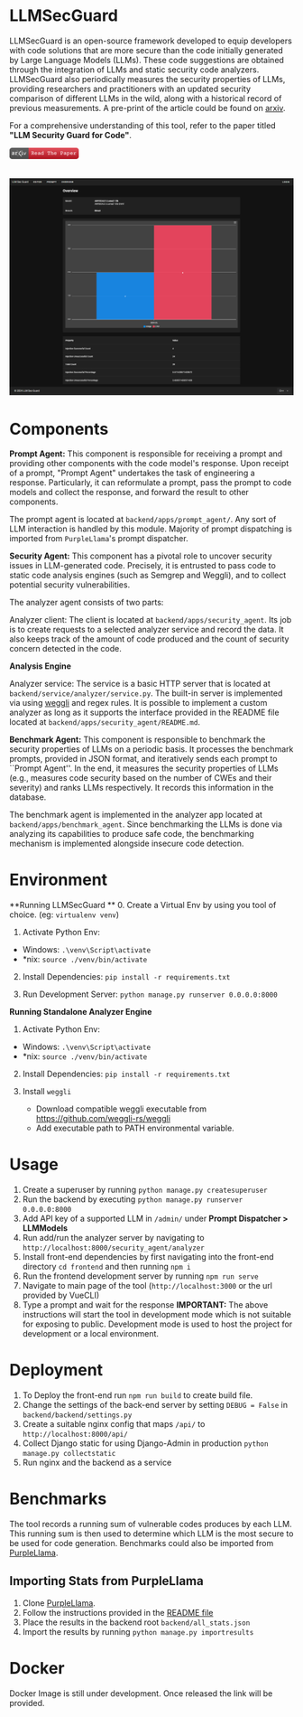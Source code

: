 # LLMSecGuard 
LLMSecGuard  is an open-source framework developed to equip developers with code solutions that are more secure than the code initially generated by Large Language Models (LLMs). These code suggestions are obtained through the integration of LLMs and static security code analyzers. LLMSecGuard also periodically measures the security properties of LLMs, providing researchers and practitioners with an updated security comparison of different LLMs in the wild, along with a historical record of previous measurements. A pre-print of the article could be found on [arxiv](https://arxiv.org/abs/2405.01103).

For a comprehensive understanding of this tool, refer to the paper titled **"LLM Security Guard for Code"**.

<a href="https://arxiv.org/abs/2405.01103">
  <img src="https://raw.githubusercontent.com/aryakvnust/LLMSecGuard/ReadmeAssets/Read%20The%20Paper.png" height="20">
</a>

<br />
<br />

![LLM Sec-Guard Overview Screenshot](https://raw.githubusercontent.com/aryakvnust/LLMSecGuard/ReadmeAssets/LLMSecGuard-Overview-Chart.png)

# Components

**Prompt Agent:**
This component is responsible for receiving a prompt and providing other components with the code model's response. 
Upon receipt of a prompt, "Prompt Agent" undertakes the task of engineering a response.
Particularly, it can reformulate a prompt, pass the prompt to code models and collect the response, and forward the result to other components.

The prompt agent is located at `backend/apps/prompt_agent/`. Any sort of LLM interaction is handled by this module. Majority of prompt dispatching is imported from `PurpleLlama`'s prompt dispatcher. 

**Security Agent:**
This component has a pivotal role to uncover security issues in LLM-generated code.
Precisely, it is entrusted to pass code to static code analysis engines (such as Semgrep and Weggli), and to collect potential security vulnerabilities.

The analyzer agent consists of two parts: 

Analyzer client: The client is located at `backend/apps/security_agent`. Its job is to create requests to a selected analyzer service and record the data. It also keeps track of the amount of code produced and the count of security concern detected in the code. 

**Analysis Engine**

Analyzer service: The service is a basic HTTP server that is located at `backend/service/analyzer/service.py`. The built-in server is implemented via using [weggli](https://github.com/weggli-rs/weggli) and regex rules. It is possible to implement a custom analyzer as long as it supports the interface provided in the README file located at `backend/apps/security_agent/README.md`.

**Benchmark Agent:**
This component is responsible to benchmark the security properties of LLMs on a periodic basis.
It processes the benchmark prompts, provided in JSON format, and iteratively sends each prompt  to ``Prompt Agent''.
In the end, it measures the security properties of LLMs (e.g., measures code security based on the number of CWEs and their severity) and ranks LLMs respectively. It records this information in the database. 

The benchmark agent is implemented in the analyzer app located at `backend/apps/benchmark_agent`. Since benchmarking the LLMs is done via analyzing its capabilities to produce safe code, the benchmarking mechanism is implemented alongside insecure code detection. 


# Environment

**Running LLMSecGuard **
0. Create a Virtual Env by using you tool of choice. (eg: `virtualenv venv`)

1. Activate Python Env:
  - Windows: ``.\venv\Script\activate``
  - *nix:    ``source ./venv/bin/activate``

2. Install Dependencies:
   ``pip install -r requirements.txt``
   
4. Run Development Server:
  ``python manage.py runserver 0.0.0.0:8000``

**Running Standalone Analyzer Engine**

1. Activate Python Env:
  - Windows: ``.\venv\Script\activate``
  - *nix:    ``source ./venv/bin/activate``

2. Install Dependencies:
   ``pip install -r requirements.txt``

3. Install ``weggli``
   - Download compatible weggli executable from https://github.com/weggli-rs/weggli
   - Add executable path to PATH environmental variable.

# Usage
1. Create a superuser by running ``python manage.py createsuperuser``
2. Run the backend by executing ``python manage.py runserver 0.0.0.0:8000``
3. Add API key of a supported LLM in ``/admin/`` under **Prompt Dispatcher > LLMModels**
4. Run add/run the analyzer server by navigating to ``http://localhost:8000/security_agent/analyzer``
5. Install front-end dependencies by first navigating into the front-end directory ``cd frontend`` and then running ``npm i``
6. Run the frontend development server by running ``npm run serve``
7. Navigate to main page of the tool (``http://localhost:3000`` or the url provided by VueCLI)
8. Type a prompt and wait for the response
**IMPORTANT:** The above instructions will start the tool in development mode which is not suitable for exposing to public. Development mode is used to host the project for development or a local environment.

# Deployment
1. To Deploy the front-end run ``npm run build`` to create build file.
2. Change the settings of the back-end server by setting ``DEBUG = False`` in ``backend/backend/settings.py``
3. Create a suitable nginx config that maps ``/api/`` to ``http://localhost:8000/api/``
4. Collect Django static for using Django-Admin in production ``python manage.py collectstatic``
5. Run nginx and the backend as a service

# Benchmarks
The tool records a running sum of vulnerable codes produces by each LLM. This running sum is then used to determine which LLM is the most secure to be used for code generation. 
Benchmarks could also be imported from [PurpleLlama](https://github.com/facebookresearch/PurpleLlama/). 

## Importing Stats from PurpleLlama
1. Clone [PurpleLlama](https://github.com/facebookresearch/PurpleLlama/).
2. Follow the instructions provided in the [README file](https://github.com/facebookresearch/PurpleLlama/tree/main/CybersecurityBenchmarks)
3. Place the results in the backend root `backend/all_stats.json`
4. Import the results by running `python manage.py importresults`

# Docker 
Docker Image is still under development. Once released the link will be provided. 
